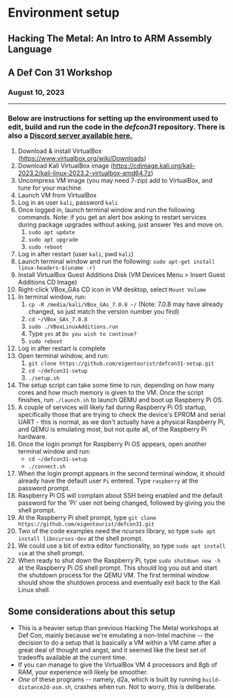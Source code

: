 # Environment setup 
## Hacking The Metal: An Intro to ARM Assembly Language
## A Def Con 31 Workshop
### August 10, 2023


---
### Below are instructions for setting up the environment used to edit, build and run the code in the *defcon31* repository. There is also a [Discord server available here.](https://discord.gg/pzAQ3Qhxu)


1. Download & install VirtualBox (https://www.virtualbox.org/wiki/Downloads)
2. Download Kali VirtualBox image (https://cdimage.kali.org/kali-2023.2/kali-linux-2023.2-virtualbox-amd64.7z)
3. Uncompress VM image (you may need 7-zip) add to VirtualBox, and tune for your machine.
4. Launch VM from VirtualBox
5. Log in as user `kali`, password `kali`
6. Once logged in, launch terminal window and run the following commands. Note: if you get an alert box asking to restart services during package upgrades without asking, just answer Yes and move on.
    1. `sudo apt update`
    2. `sudo apt upgrade`
    3. `sudo reboot`
7. Log in after restart (user `kali`, pwd `kali`)
8. Launch terminal window and run the following: `sudo apt-get install linux-headers-$(uname -r)`
9. Install VirtualBox Guest Additions Disk (VM Devices Menu > Insert Guest Additions CD Image)
10. Right-click VBox_GAs CD icon in VM desktop, select `Mount Volume`
11. In terminal window, run:
    1. `cp -R /media/kali/VBox_GAs_7.0.8 ~/` (Note: 7.0.8 may have already changed, so just match the version number you find)
    2. `cd ~/VBox_GAs_7.0.8`
    3. `sudo ./VBoxLinuxAdditions.run`
    4. Type `yes` at `Do you wish to continue?`
    5. `sudo reboot`
12. Log in after restart is complete
13. Open terminal window, and run:
    1. `git clone https://github.com/eigentourist/defcon31-setup.git`
    2. `cd ~/defcon31-setup`
    3. `./setup.sh`
14. The setup script can take some time to run, depending on how many cores and how much memory is given to the VM. Once the script finishes, run `./launch.sh` to launch QEMU and boot up Raspberry Pi OS.
15. A couple of services will likely fail during Raspberry Pi OS startup, specifically those that are trying to check the device's EPROM and serial UART - this is normal, as we don't actually have a physical Raspberry Pi, and QEMU is emulating most, but not quite all, of the Raspberry Pi hardware.
16. Once the login prompt for Raspberry Pi OS appears, open another terminal window and run:
    - `cd ~/defcon31-setup`
    - `./connect.sh`
17. When the login prompt appears in the second terminal window, it should already have the default user `Pi` entered. Type `raspberry` at the password prompt.
18. Raspberry Pi OS will complain about SSH being enabled and the default password for the 'Pi' user not being changed, followed by giving you the shell prompt.
19. At the Raspberry Pi shell prompt, type `git clone https://github.com/eigentourist/defcon31.git`
20. Two of the code examples need the *ncurses* library, so type `sudo apt install libncurses-dev` at the shell prompt.
21. We could use a bit of extra editor functionality, so type `sudo apt install vim` at the shell prompt.
22. When ready to shut down the Raspberry Pi, type `sudo shutdown now -h` at the Raspberry Pi OS shell prompt. This should log you out and start the shutdown process for the QEMU VM. The first terminal window should show the shutdown process and eventually exit back to the Kali Linux shell.

## Some considerations about this setup
- This is a heavier setup than previous Hacking The Metal workshops at Def Con, mainly because we're emulating a non-Intel machine -- the decision to do a setup that is basically a VM within a VM came after a great deal of thought and angst, and it seemed like the best set of tradeoffs available at the current time.
- If you can manage to give the VirtualBox VM 4 processors and 8gb of RAM, your experience will likely be smoother.
- *One* of these programs -- namely, d2a, which is built by running `build-distance2d-asm.sh`, crashes when run. Not to worry, this is deliberate.
